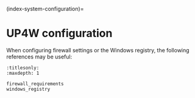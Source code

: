 (index-system-configuration)=

# UP4W configuration

When configuring firewall settings or the Windows registry, the following
references may be useful:

```{toctree}
:titlesonly:
:maxdepth: 1

firewall_requirements
windows_registry
```
